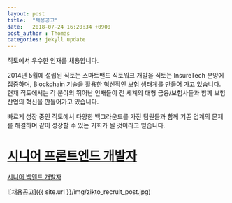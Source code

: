 ```yaml
---
layout: post
title:  "채용공고"
date:   2018-07-24 16:20:34 +0900
post_author : Thomas
categories: jekyll update
---
```


직토에서 우수한 인재를 채용합니다.

2014년 5월에 설립된 직토는 스마트밴드 직토워크 개발을 
직토는 InsureTech 분양에 집중하며, Blockchain 기술을 활용한 혁신적인 보험 생태계를 만들어 가고 있습니다. 
현재 직토에서는 각 분야의 뛰어난 인재들이 전 세계의 대형 금융/보험사들과 함께 보험 산업의 혁신을 만들어가고 있습니다.

빠르게 성장 중인 직토에서 다양한 백그라운드를 가진 팀원들과 함께 기존 업계의 문제를 해결하며 같이 성장할 수 있는 기회가 될 것이라고 믿습니다.



# [시니어 프론트엔드 개발자](https:/bit.ly/2v2qTbZ)

[시니어 백앤드 개발자](https:/bit.ly/2v2qTbZ)
<!-- # [시니어 백앤드 개발자]({{ site.url }}/_post/wef.html) -->

![채용공고]({{ site.url }}/img/zikto_recruit_post.jpg)



<!-- ![리액트네이티브]({{ site.url }}/img/react-native.png)

## 팀구성
먼저 우리팀에는
- 네이티브 안드로이드 주니어 개발자
- 게임쪽에 경력이 많던 백엔드 개발자
- UX디자인과 웹퍼블리싱이 가능한 디자이너
- 이 프로젝트를 제안한 댄디한 개발자
- ~~화이팅을 외쳐주는 나~~


![리액트네이티브를 사용하는 많은 회사들]({{ site.url }}/img/reactnativeapps.png)
*리액트네이티브를 사용하는 많은 회사들*

## 리소스

범용성이라는 측면에서 항상 고민되는 부분이 라이브러리와 문서화 혹은 트러블슈팅이다. 이 시대의 ~~모든~~ 대부분의 개발자(적어도 저는)가 Stackoverflow 혹은 Google이 없다면 아마 개발을 하기가 쉽지 않을 것으로 생각된다. React를 기반으로 한 프레임워크기 때문에 생각보다 라이브러리와 문서들이 존재를 했지만, 조금 아쉬운 부분은 어쩔수 없는 것 같다. 아래는 댄디한 개발자가 추천한 Tutorial List이다.

- [공식 튜토리얼](https://facebook.github.io/react-native/docs/getting-started.html)
- [유명한 튜토리얼](http://www.reactnativeexpress.com)
- [기본 튜토리얼](https://realm.io/kr/news/react-native/)

## 결론
최근에 [Expo](https://expo.io/)가 기본(?)으로 제공되면서 개인적으로 굉장히 애플리케이션 개발scene이 정말 혁명적으로 변화하고 있다는 느낌이 든다. 예전에는 라이브러리 설치하고, 구축환경 세팅하고, USB케이블이 되니 안되니, 드라이버를 깔고 하던 일이 정말 한큐에 끝나고 디플로이까지 되는 것을 보면 정말 빠르게 기술이 발전하고 있다는 걸 실감한다.

장점
- 적은 리소스를 이용한 iOS/Android개발
- 많은 상황에서 네이티브에 가까운 퍼포먼스
- 웹 개발자의 빠른 이해

단점
- 네이티브에 비해 부족한 리소스
- 러닝커브
- 새로운 개발자 뽑기가 힘듬(career@zikto.com) 로 지원해주세요. 쉽게 배울 수 있습니다. 어서 지원해주세요. 믿어주세요. -->